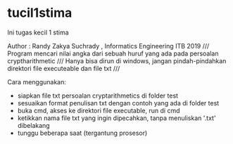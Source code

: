 # tucil1stima
Ini tugas kecil 1 stima

Author : Randy Zakya Suchrady , Informatics Engineering ITB 2019
///
Program mencari nilai angka dari sebuah huruf yang ada pada persoalan cryptharithmetic
///
Hanya bisa dirun di windows, jangan pindah-pindahkan direktori file executeable dan file txt
///

Cara menggunakan:
  - siapkan file txt persoalan cryptarithmetics di folder test
  - sesuaikan format penulisan txt dengan contoh yang ada di folder test
  - buka cmd, akses ke direktori file executable, run di cmd
  - ketikkan nama file txt yang ingin dipecahkan, tanpa menuliskan '.txt' dibelakang
  - tunggu beberapa saat (tergantung prosesor)
